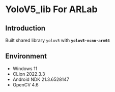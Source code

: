 # YoloV5_lib For ARLab

## Introduction
Built shared library `yolov5` with **`yolov5-ncnn-arm64`**

## Environment
- Windows 11
- CLion 2022.3.3
- Android NDK 21.3.6528147
- OpenCV 4.6